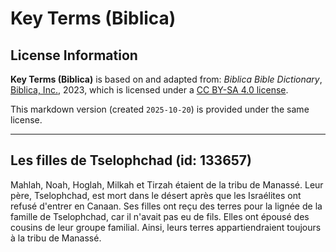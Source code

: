 # Key Terms (Biblica)

## License Information

**Key Terms (Biblica)** is based on and adapted from: _Biblica Bible Dictionary_, [Biblica, Inc.](https://www.biblica.com/), 2023, which is licensed under a [CC BY-SA 4.0 license](https://creativecommons.org/licenses/by-sa/4.0/legalcode.en).

This markdown version (created `2025-10-20`) is provided under the same license.



--------------------------------

## Les filles de Tselophchad (id: 133657)

Mahlah, Noah, Hoglah, Milkah et Tirzah étaient de la tribu de Manassé. Leur père, Tselophchad, est mort dans le désert après que les Israélites ont refusé d'entrer en Canaan. Ses filles ont reçu des terres pour la lignée de la famille de Tselophchad, car il n'avait pas eu de fils. Elles ont épousé des cousins de leur groupe familial. Ainsi, leurs terres appartiendraient toujours à la tribu de Manassé.


